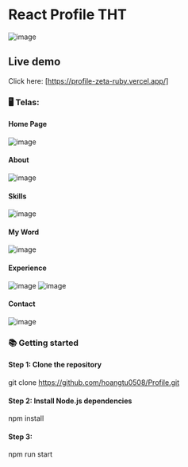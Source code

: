 # React Profile THT

![image](https://github.com/hoangtu0508/Profile/assets/73875963/c57cd99b-cf40-4678-aef5-ea691a5aa4c4)

## Live demo

Click here: [https://profile-zeta-ruby.vercel.app/]

### 🖥️ Telas:
#### Home Page
![image](https://github.com/hoangtu0508/Profile/assets/73875963/f8e0d417-e557-45d9-b54f-db46df496a15)
#### About
![image](https://github.com/hoangtu0508/Profile/assets/73875963/90c1b0d0-2f93-4a78-9e3e-5b624e8696aa)
#### Skills
![image](https://github.com/hoangtu0508/Profile/assets/73875963/962176ab-2012-4c5d-a5c2-82c8e57f3bab)
#### My Word
![image](https://github.com/hoangtu0508/Profile/assets/73875963/22d1a88d-3bba-47a5-8009-e96f39338ab3)
#### Experience
![image](https://github.com/hoangtu0508/Profile/assets/73875963/095cd736-d86c-4b7c-8c1a-9e962e99e064)
![image](https://github.com/hoangtu0508/Profile/assets/73875963/234c3e03-82d3-4347-bb4e-8ea715a5b407)
#### Contact
![image](https://github.com/hoangtu0508/Profile/assets/73875963/64b374a5-3089-4879-9685-c408267c5f49)
### 📚 Getting started
#### Step 1: Clone the repository
git clone https://github.com/hoangtu0508/Profile.git
#### Step 2: Install Node.js dependencies
npm install
#### Step 3: 
npm run start
